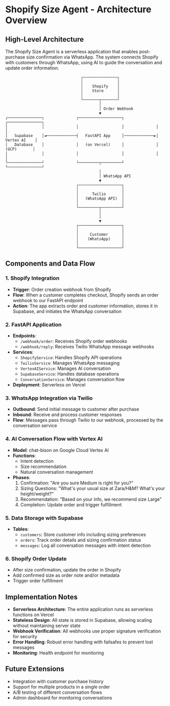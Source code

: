 # Shopify Size Agent - Architecture Overview

## High-Level Architecture

The Shopify Size Agent is a serverless application that enables post-purchase size confirmation via WhatsApp. The system connects Shopify with customers through WhatsApp, using AI to guide the conversation and update order information.

```
                                 ┌───────────────┐
                                 │               │
                                 │    Shopify    │
                                 │    Store      │
                                 │               │
                                 └───────┬───────┘
                                         │
                                         │ Order Webhook
                                         ▼
┌───────────────┐              ┌───────────────────┐              ┌───────────────┐
│               │              │                   │              │               │
│   Supabase    │◄─────────────┤   FastAPI App     │─────────────►│  Vertex AI    │
│   Database    │              │   (on Vercel)     │              │   (GCP)       │
│               │              │                   │              │               │
└───────────────┘              └─────────┬─────────┘              └───────────────┘
                                         │
                                         │ WhatsApp API
                                         ▼
                               ┌───────────────────┐
                               │                   │
                               │      Twilio       │
                               │   (WhatsApp API)  │
                               │                   │
                               └─────────┬─────────┘
                                         │
                                         │
                                         ▼
                               ┌───────────────────┐
                               │                   │
                               │     Customer      │
                               │    (WhatsApp)     │
                               │                   │
                               └───────────────────┘
```

## Components and Data Flow

### 1. Shopify Integration
- **Trigger**: Order creation webhook from Shopify
- **Flow**: When a customer completes checkout, Shopify sends an order webhook to our FastAPI endpoint
- **Action**: The app extracts order and customer information, stores it in Supabase, and initiates the WhatsApp conversation

### 2. FastAPI Application
- **Endpoints**:
  - `/webhook/order`: Receives Shopify order webhooks
  - `/webhook/reply`: Receives Twilio WhatsApp message webhooks
- **Services**:
  - `ShopifyService`: Handles Shopify API operations
  - `TwilioService`: Manages WhatsApp messaging
  - `VertexAIService`: Manages AI conversation
  - `SupabaseService`: Handles database operations
  - `ConversationService`: Manages conversation flow
- **Deployment**: Serverless on Vercel

### 3. WhatsApp Integration via Twilio
- **Outbound**: Send initial message to customer after purchase
- **Inbound**: Receive and process customer responses
- **Flow**: Messages pass through Twilio to our webhook, processed by the conversation service

### 4. AI Conversation Flow with Vertex AI
- **Model**: chat-bison on Google Cloud Vertex AI
- **Functions**:
  - Intent detection
  - Size recommendation
  - Natural conversation management
- **Phases**:
  1. Confirmation: "Are you sure Medium is right for you?"
  2. Sizing Questions: "What's your usual size at Zara/H&M? What's your height/weight?"
  3. Recommendation: "Based on your info, we recommend size Large"
  4. Completion: Update order and trigger fulfillment

### 5. Data Storage with Supabase
- **Tables**:
  - `customers`: Store customer info including sizing preferences
  - `orders`: Track order details and sizing confirmation status
  - `messages`: Log all conversation messages with intent detection

### 6. Shopify Order Update
- After size confirmation, update the order in Shopify
- Add confirmed size as order note and/or metadata
- Trigger order fulfillment

## Implementation Notes

- **Serverless Architecture**: The entire application runs as serverless functions on Vercel
- **Stateless Design**: All state is stored in Supabase, allowing scaling without maintaining server state
- **Webhook Verification**: All webhooks use proper signature verification for security
- **Error Handling**: Robust error handling with failsafes to prevent lost messages
- **Monitoring**: Health endpoint for monitoring

## Future Extensions

- Integration with customer purchase history
- Support for multiple products in a single order
- A/B testing of different conversation flows
- Admin dashboard for monitoring conversations
